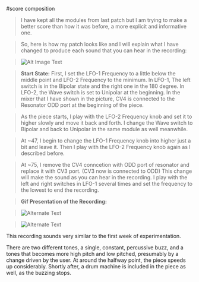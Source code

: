 #score composition

>I have kept all the modules from last patch but I am trying to make a better score than how it was before, a more explicit and informative one.

>So, here is how my patch looks like and I will explain what I have changed to produce each sound that you can hear in the recording:

>![Alt Image Text](https://imgur.com/XTFyHYc.jpg "patch structure")

>**Start State:**
>First, I set the LFO-1 Frequency to a little below the middle point and LFO-2 Frequency to the minimum. In LFO-1, The left switch is in the Bipolar state and the right one in the 180 degree. In LFO-2, the Wave switch is set to Unipolar at the beginning. In the mixer that I have shown in the picture, CV4 is connected to the Resonator ODD port at the beginning of the piece.


>As the piece starts, I play with the LFO-2 Frequency knob and set it to higher slowly and move it back and forth. I change the Wave switch to Bipolar and back to Unipolar in the same module as well meanwhile.

>At ~47, I begin to change the LFO-1 Frequency knob into higher just a bit and leave it. Then I play with the LFO-2 Frequency knob again as I described before.

>At ~75, I remove the CV4 conncetion with ODD port of resonator and replace it with CV3 port. (CV3 now is connected to ODD) This change will make the sound as you can hear in the recording. I play with the left and right switches in LFO-1 several times and set the frequency to the lowest to end the recording.

>**Gif Presentation of the Recording:**

>![Alternate Text](https://imgur.com/SQ8E0KV.gif "Link Title")

>![Alternate Text](https://imgur.com/aicSuFN.gif "Link Title")



This recording sounds very similar to the first week of experimentation.

There are two different tones, a single, constant, percussive buzz, and a tones that becomes more high pitch and low pitched, presumably by a change driven by the user. At around the halfway point, the  piece speeds up considerably. Shortly after, a drum machine is included in the piece as well, as the buzzing stops.